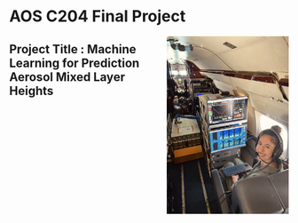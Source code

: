 # **AOS C204 Final Project** 
<img align="right" width="220" height="320" src="/assets/IMG/julie.jpg">

##  **Project Title : Machine Learning for Prediction Aerosol Mixed Layer Heights**







